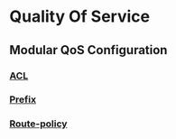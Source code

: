 # Quality Of Service

## Modular QoS Configuration
### [ACL](igp/ospf/)
### [Prefix](igp/isis/)
### [Route-policy](igp/isis/)

